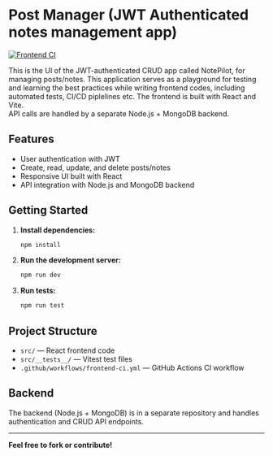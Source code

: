 # Post Manager (JWT Authenticated notes management app)

[![Frontend CI](https://github.com/bhowmik94/post-manager/actions/workflows/frontend-ci.yml/badge.svg)](https://github.com/bhowmik94/post-manager/actions/workflows/frontend-ci.yml)

This is the UI of the JWT-authenticated CRUD app called NotePilot, for managing posts/notes.
This application serves as a playground for testing and learning the best practices while writing frontend codes, including automated tests, CI/CD piplelines etc.
The frontend is built with React and Vite.  
API calls are handled by a separate Node.js + MongoDB backend.

## Features

- User authentication with JWT
- Create, read, update, and delete posts/notes
- Responsive UI built with React
- API integration with Node.js and MongoDB backend

## Getting Started

1. **Install dependencies:**
   ```sh
   npm install
   ```

2. **Run the development server:**
   ```sh
   npm run dev
   ```

3. **Run tests:**
   ```sh
   npm run test
   ```

## Project Structure

- `src/` — React frontend code
- `src/__tests__/` — Vitest test files
- `.github/workflows/frontend-ci.yml` — GitHub Actions CI workflow

## Backend

The backend (Node.js + MongoDB) is in a separate repository and handles authentication and CRUD API endpoints.

---

**Feel free to fork or contribute!**

